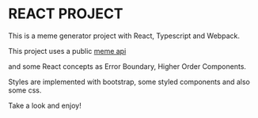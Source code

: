 # REACT PROJECT

This is a meme generator project with React, Typescript and Webpack.

This project uses a public [meme api](https://api.imgflip.com/get_memes)

and some React concepts as Error Boundary, Higher Order Components.

Styles are implemented with bootstrap, some styled components and also some css.

Take a look and enjoy!
